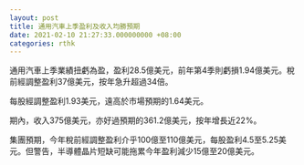 ```yaml
---
layout: post
title: 通用汽車上季盈利及收入均勝預期
date: 2021-02-10 21:27:33.000000000 +08:00
categories: rthk
---
```


通用汽車上季業績扭虧為盈，盈利28.5億美元，前年第4季則虧損1.94億美元。稅前經調整盈利37億美元，按年急升超過34倍。

每股經調整盈利1.93美元，遠高於市場預期的1.64美元。

期內，收入375億美元，亦好過預期的361.2億美元，按年增長近22%。

集團預期，今年稅前經調整盈利介乎100億至110億美元，每股盈利4.5至5.25美元。但警告，半導體晶片短缺可能拖累今年盈利減少15億至20億美元。
